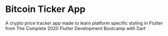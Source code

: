# Bitcoin Ticker App
A crypto price tracker app made to learn platform specific styling in Flutter from The Complete 2020 Flutter Development Bootcamp with Dart